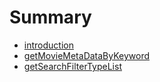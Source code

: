 # Summary

* [introduction](README.md)
* [getMovieMetaDataByKeyword](chapter1.md)
* [getSearchFilterTypeList](Search/getSearchFilterTypeList.md)

